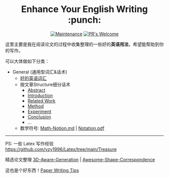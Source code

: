 <h1 align="center">Enhance Your English Writing :punch:</h1>
<div align="center">

[![Maintenance](https://img.shields.io/badge/Maintained%3F-yes-green.svg)](https://GitHub.com/Naereen/StrapDown.js/graphs/commit-activity)
[![PR's Welcome](https://img.shields.io/badge/PRs-welcome-brightgreen.svg?style=flat)](http://makeapullrequest.com) 
</div>

这里主要是我在阅读论文的过程中收集整理的一些好的**英语用法**，希望能帮助到你的写作。



可以大体做如下分类：

- General (通用型词汇&话术)
  - [好的英语词汇](./0-好的英语词汇.md)
  - 按文章Structure细分话术
    - [Abstract](./1-Abstract.md)
    - [Introduction](./2-Introduction.md)
    - [Related Work](./3-Related-Work.md)
    - [Method](./4-Method.md)
    - [Experiment](./5-Experiment.md)
    - [Conclusion](./6-Conclusion.md)
    - ...
  - 数学符号: [Math-Notion.md](./Math-Notion.md) | [Notation.pdf](./Notation.pdf)


---

PS: 一些 Latex 写作经验 https://github.com/yzy1996/Latex/tree/main/Treasure

精选论文整理 [3D-Aware-Generation](https://github.com/yzy1996/Awesome-Learn-3D-From-2D/tree/main/3D-Aware-Generation) | [Awesome-Shape-Correspondence](https://github.com/yzy1996/Awesome-Shape-Correspondence)

这也是个好东西！[Paper Writing Tips](https://github.com/MLNLP-World/Paper-Writing-Tips)
